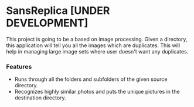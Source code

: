 # SansReplica [UNDER DEVELOPMENT]
This project is going to be a based on image processing. Given a directory, this application will tell you all the images which are duplicates. This will help in managing large image sets where user doesn't want any duplicates.
<br />
<h3>Features</h3>
<ul>
<li>Runs through all the folders and subfolders of the given source directory.</li>
<li>Recognizes highly similar photos and puts the unique pictures in the destination directory.</li>
</ul>